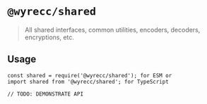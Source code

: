 # `@wyrecc/shared`

> All shared interfaces, common utilities, encoders, decoders, encryptions, etc.

## Usage

```
const shared = require('@wyrecc/shared'); for ESM or
import shared from '@wyrecc/shared'; for TypeScript

// TODO: DEMONSTRATE API
```

